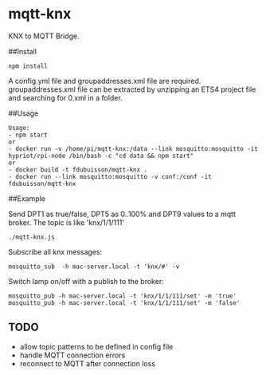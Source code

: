 # mqtt-knx

KNX to MQTT Bridge.

##Install

    npm install

A config.yml file and groupaddresses.xml file are required. groupaddresses.xml file can be extracted by unzipping an ETS4 project file and searching for 0.xml in a folder.

##Usage

    Usage: 
    - npm start
    or
    - docker run -v /home/pi/mqtt-knx:/data --link mosquitto:mosquitto -it hypriot/rpi-node /bin/bash -c "cd data && npm start"
    or
    - docker build -t fdubuisson/mqtt-knx .
    - docker run --link mosquitto:mosquitto -v conf:/conf -it fdubuisson/mqtt-knx

##Example

Send DPT1 as true/false, DPT5 as 0..100% and DPT9 values to a mqtt broker. The topic is like 'knx/1/1/111'

    ./mqtt-knx.js

Subscribe all knx messages:

    mosquitto_sub  -h mac-server.local -t 'knx/#' -v

Switch lamp on/off with a publish to the broker:

    mosquitto_pub -h mac-server.local -t 'knx/1/1/111/set' -m 'true'
    mosquitto_pub -h mac-server.local -t 'knx/1/1/111/set' -m 'false'
    
## TODO
- allow topic patterns to be defined in config file
- handle MQTT connection errors
- reconnect to MQTT after connection loss

